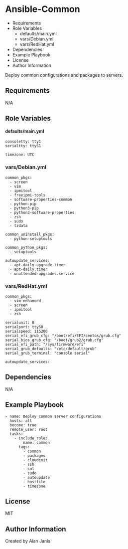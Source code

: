 # Ansible-Common

<!-- MarkdownTOC -->

- Requirements
- Role Variables
    - defaults/main.yml
  - vars/Debian.yml
  - vars/RedHat.yml
- Dependencies
- Example Playbook
- License
- Author Information

<!-- /MarkdownTOC -->

Deploy common configurations and packages to servers.

## Requirements

N/A

## Role Variables

#### defaults/main.yml
```
consoletty: tty1
serialtty: ttyS1

timezone: UTC
```

### vars/Debian.yml
```
common_pkgs:
  - screen
  - vim
  - ipmitool
  - freeipmi-tools
  - software-properties-common
  - python-pip
  - python3-pip
  - python3-software-properties
  - zsh
  - sudo
  - tzdata

common_uninstall_pkgs:
  - python-setuptools

common_python_pkgs:
  - setuptools

autoupdate_services:
  - apt-daily-upgrade.timer
  - apt-daily.timer
  - unattended-upgrades.service
```

### vars/RedHat.yml
```
common_pkgs:
  - vim-enhanced
  - screen
  - ipmitool
  - zsh

serialunit: 0
serialport: ttyS0
serialspeed: 115200
serial_efi_grub_cfg: "/boot/efi/EFI/centos/grub.cfg"
serial_bios_grub_cfg: "/boot/grub2/grub.cfg"
serial_efi_path: "/sys/firmware/efi"
serial_grub_defaults: "/etc/default/grub"
serial_grub_terminal: "console serial"

autoupdate_services:
```

## Dependencies

N/A


## Example Playbook
```
- name: Deploy common server configurations
  hosts: all
  become: true
  remote_user: root
  tasks:
    - include_role:
        name: common
      tags:
        - common
        - packages
        - cloudinit
        - ssh
        - sol
        - sudo
        - autoupdate
        - hostfile
        - timezone
```

## License

MIT

## Author Information

Created by Alan Janis
